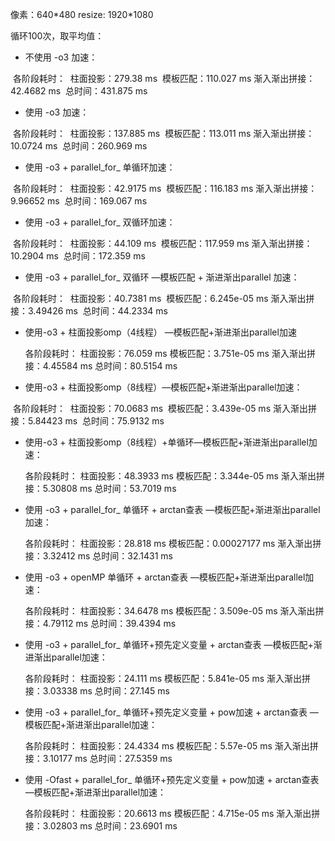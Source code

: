 像素：640*480
resize: 1920\*1080

循环100次，取平均值：

- 不使用 -o3 加速：

​		各阶段耗时：
​		柱面投影：279.38 ms
​		模板匹配：110.027 ms
​		渐入渐出拼接：42.4682 ms
​		总时间：431.875 ms

- 使用 -o3 加速：

​		各阶段耗时：
​		柱面投影：137.885 ms
​		模板匹配：113.011 ms
​		渐入渐出拼接：10.0724 ms
​		总时间：260.969 ms

- 使用 -o3 + parallel_for_ 单循环加速：

​		各阶段耗时：
​		柱面投影：42.9175 ms
​		模板匹配：116.183 ms
​		渐入渐出拼接：9.96652 ms
​		总时间：169.067 ms

- 使用 -o3 + parallel_for_ 双循环加速：

​		各阶段耗时：
​		柱面投影：44.109 ms
​		模板匹配：117.959 ms
​		渐入渐出拼接：10.2904 ms
​		总时间：172.359 ms

- 使用 -o3 + parallel_for_ 双循环 —模板匹配 + 渐进渐出parallel 加速：

​		各阶段耗时：
​		柱面投影：40.7381 ms
​		模板匹配：6.245e-05 ms
​		渐入渐出拼接：3.49426 ms
​		总时间：44.2334 ms

- 使用-o3 + 柱面投影omp（4线程） —模板匹配+渐进渐出parallel加速

  各阶段耗时：
  柱面投影：76.059 ms
  模板匹配：3.751e-05 ms
  渐入渐出拼接：4.45584 ms
  总时间：80.5154 ms

- 使用-o3 + 柱面投影omp（8线程）—模板匹配+渐进渐出parallel加速：

​		各阶段耗时：
​		柱面投影：70.0683 ms
​		模板匹配：3.439e-05 ms
​		渐入渐出拼接：5.84423 ms
​		总时间：75.9132 ms

- 使用-o3 + 柱面投影omp（8线程）+单循环—模板匹配+渐进渐出parallel加速：

  各阶段耗时：
  柱面投影：48.3933 ms
  模板匹配：3.344e-05 ms
  渐入渐出拼接：5.30808 ms
  总时间：53.7019 ms

- 使用 -o3 + parallel_for_ 单循环 + arctan查表 —模板匹配+渐进渐出parallel加速：

  各阶段耗时：
  柱面投影：28.818 ms
  模板匹配：0.00027177 ms
  渐入渐出拼接：3.32412 ms
  总时间：32.1431 ms

- 使用 -o3 + openMP 单循环 + arctan查表 —模板匹配+渐进渐出parallel加速：

  各阶段耗时：
  柱面投影：34.6478 ms
  模板匹配：3.509e-05 ms
  渐入渐出拼接：4.79112 ms
  总时间：39.4394 ms

- 使用 -o3 + parallel_for_ 单循环+预先定义变量 + arctan查表 —模板匹配+渐进渐出parallel加速：

  各阶段耗时：
  柱面投影：24.111 ms
  模板匹配：5.841e-05 ms
  渐入渐出拼接：3.03338 ms
  总时间：27.145 ms

- 使用 -o3 + parallel_for_ 单循环+预先定义变量 + pow加速 + arctan查表 —模板匹配+渐进渐出parallel加速：

  各阶段耗时：
  柱面投影：24.4334 ms
  模板匹配：5.57e-05 ms
  渐入渐出拼接：3.10177 ms
  总时间：27.5359 ms

- 使用 -Ofast + parallel_for_ 单循环+预先定义变量 + pow加速 + arctan查表 —模板匹配+渐进渐出parallel加速：

  各阶段耗时：
  柱面投影：20.6613 ms
  模板匹配：4.715e-05 ms
  渐入渐出拼接：3.02803 ms
  总时间：23.6901 ms
